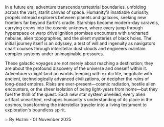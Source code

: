 
In a future era, adventure transcends terrestrial boundaries, unfolding across the vast, starlit canvas of space. Humanity's insatiable curiosity propels intrepid explorers between planets and galaxies, seeking new frontiers far beyond Earth's cradle. Starships become modern-day caravels, carrying crews into the cosmic unknown, where every jump through hyperspace or warp drive ignition promises encounters with uncharted nebulae, alien topographies, and the silent mysteries of black holes. The initial journey itself is an odyssey, a test of will and ingenuity as navigators chart courses through interstellar dust clouds and engineers maintain complex systems under unimaginable pressures.

These galactic voyages are not merely about reaching a destination; they are about the profound discovery of the universe and oneself within it. Adventurers might land on worlds teeming with exotic life, negotiate with ancient, technologically advanced civilizations, or decipher the ruins of long-dead empires. Risks are ever-present—cosmic radiation, hostile alien encounters, or the sheer isolation of being light-years from home—but they fuel the thrill of the quest. Each new star system unveiled, every alien artifact unearthed, reshapes humanity's understanding of its place in the cosmos, transforming the interstellar traveler into a living testament to exploration's boundless spirit.

~ By Hozmi - 01 November 2025
